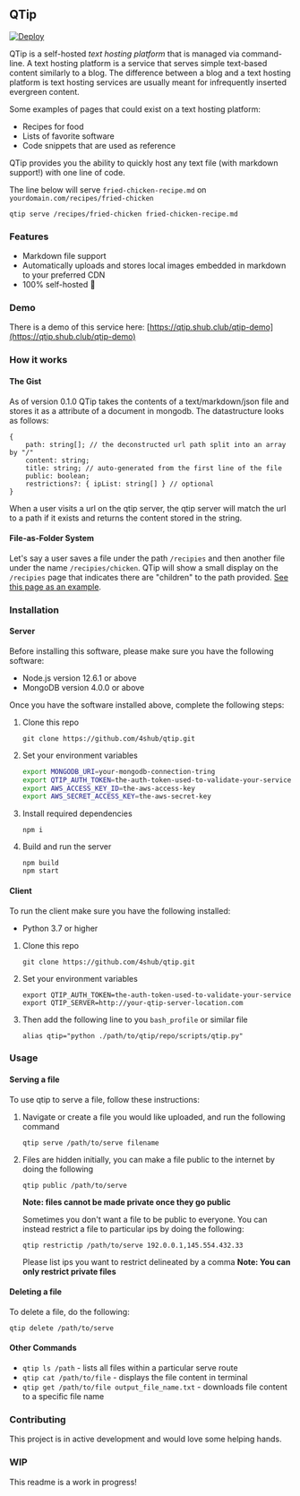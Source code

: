 ## QTip
[![Deploy](https://www.herokucdn.com/deploy/button.svg)](https://heroku.com/deploy?template=https://github.com/4shub/qtip)

QTip is a self-hosted _text hosting platform_ that is managed via command-line. 
A text hosting platform is a service that serves simple text-based content similarly to a blog. 
The difference between a blog and a text hosting platform is text hosting services are usually meant for infrequently inserted evergreen content.

Some examples of pages that could exist on a text hosting platform:

* Recipes for food
* Lists of favorite software
* Code snippets that are used as reference 

 
QTip provides you the ability to quickly host any text file (with markdown support!) with one line of code.

The line below will serve `fried-chicken-recipe.md` on `yourdomain.com/recipes/fried-chicken`
```
qtip serve /recipes/fried-chicken fried-chicken-recipe.md
```

### Features
* Markdown file support 
* Automatically uploads and stores local images embedded in markdown to your preferred CDN
* 100% self-hosted 🚀 

### Demo
There is a demo of this service here:
[https://qtip.shub.club/qtip-demo](https://qtip.shub.club/qtip-demo)

### How it works
#### The Gist
As of version 0.1.0 QTip takes the contents of a text/markdown/json file and stores it as a attribute of a document in mongodb. The datastructure looks as follows:
```
{
    path: string[]; // the deconstructed url path split into an array by "/"
    content: string;
    title: string; // auto-generated from the first line of the file
    public: boolean;
    restrictions?: { ipList: string[] } // optional
}
```

When a user visits a url on the qtip server, the qtip server will match the url to a path if it exists and returns the content stored in the string.

#### File-as-Folder System
Let's say a user saves a file under the path `/recipies` and then another file under the name `/recipies/chicken`. QTip will show a small display on the `/recipies` page that indicates there are "children" to the path provided. [See this page as an example](https://qtip.shub.club/qtip-demo/parent).



### Installation
#### Server
Before installing this software, please make sure you have the following software:
* Node.js version 12.6.1 or above
* MongoDB version 4.0.0 or above

Once you have the software installed above, complete the following steps:
1. Clone this repo
    ```
    git clone https://github.com/4shub/qtip.git 
    ```

1. Set your environment variables
    ```bash
    export MONGODB_URI=your-mongodb-connection-tring
    export QTIP_AUTH_TOKEN=the-auth-token-used-to-validate-your-service
    export AWS_ACCESS_KEY_ID=the-aws-access-key
    export AWS_SECRET_ACCESS_KEY=the-aws-secret-key


    ```
1. Install required dependencies
    ```
    npm i
    ```
    
1. Build and run the server
    ```
    npm build
    npm start
    ```

#### Client
To run the client make sure you have the following installed:
* Python 3.7 or higher

1. Clone this repo
    ```
    git clone https://github.com/4shub/qtip.git 
    ```

1. Set your environment variables
    ```
    export QTIP_AUTH_TOKEN=the-auth-token-used-to-validate-your-service
    export QTIP_SERVER=http://your-qtip-server-location.com
    ```

1. Then add the following line to you `bash_profile` or similar file
   
   ```
   alias qtip="python ./path/to/qtip/repo/scripts/qtip.py"
   ```

### Usage
#### Serving a file
To use qtip to serve a file, follow these instructions:

1. Navigate or create a file you would like uploaded, and run the following command
    ```
   qtip serve /path/to/serve filename
    ```
   
1. Files are hidden initially, you can make a file public to the internet by doing the following
    ```
   qtip public /path/to/serve 
    ```
   
   **Note: files cannot be made private once they go public**

    Sometimes you don't want a file to be public to everyone. You can instead restrict a file to particular ips by doing the following:
    
    ```
    qtip restrictip /path/to/serve 192.0.0.1,145.554.432.33
   ```
   Please list ips you want to restrict delineated by a comma
   **Note: You can only restrict private files**
   
#### Deleting a file
To delete a file, do the following:
```
qtip delete /path/to/serve
```

#### Other Commands
* `qtip ls /path` - lists all files within a particular serve route
* `qtip cat /path/to/file` - displays the file content in terminal
* `qtip get /path/to/file output_file_name.txt` - downloads file content to a specific file name

### Contributing
This project is in active development and would love some helping hands.




### WIP
This readme is a work in progress!

